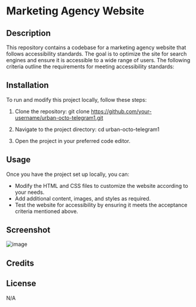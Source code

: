 # Marketing Agency Website

## Description
This repository contains a codebase for a marketing agency website that follows accessibility standards. The goal is to optimize the site for search engines and ensure it is accessible to a wide range of users. The following criteria outline the requirements for meeting accessibility standards:


## Installation

To run and modify this project locally, follow these steps:

1. Clone the repository:
git clone https://github.com/your-username/urban-octo-telegram1.git

2. Navigate to the project directory:
cd urban-octo-telegram1

3. Open the project in your preferred code editor.

## Usage

Once you have the project set up locally, you can:

* Modify the HTML and CSS files to customize the website according to your needs.
* Add additional content, images, and styles as required.
* Test the website for accessibility by ensuring it meets the acceptance criteria mentioned above.

## Screenshot

![image](https://github.com/samxbrown/urban-octo-telegram1/assets/135293566/d42fcd74-70af-4ee4-a35c-095102447dcb)

## Credits

## License

N/A
